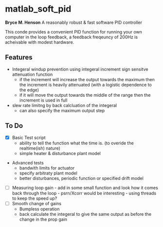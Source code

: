 # matlab_soft_pid
**Bryce M. Henson** 
A reasonably robust & fast software PID controller

This conde provides a convenient PID function for running your own computer in the loop feedback, a feedback freqeuncy of 200Hz is acheivable with modest hardware.

## Features
- Integeral windup prevention using integeral increment sign sensitve attenuation function
  - if the increment will increase the output towards the maximum then the increment is heavily attenuated (with a logistic dependence to the edge)
  - if it will move the output towards the middle of the range then the increment is used in full
- slew rate limitng by back calcluation of the integeral
  - can also specify the maximum output step
  

## To Do
- [x] Basic Test script
  - ability to tell the function what the time is. (to overide the realtime(ish) nature)
  - simple heater & disturbance plant model
- Advanced tests
  - bandwith limits for actuator
  - specify arbitraty plant model
  - better disturbances, periodic function or specified drift model
- [ ] Measuring loop gain
      - add in some small function and look how it comes back through the loop
      - psrn/Xcorr would be interesting
      - using threads to keep the speed up?
- [ ] Smooth change of gains
  - Bumpless operation
  - back calculate the integeral to give the same output as before the change in the prop gain
  
